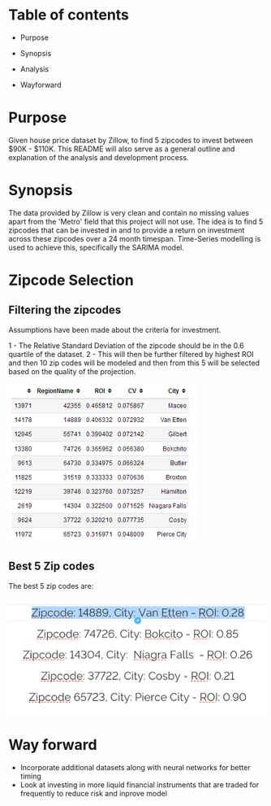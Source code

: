 # Table of contents

- Purpose

- Synopsis

- Analysis

- Wayforward

# Purpose

Given house price dataset by Zillow, to find 5 zipcodes to invest between $90K - $110K. This README will also serve as a general outline and explanation of the analysis and development process.


# Synopsis

The data provided by Zillow is very clean and contain no missing values apart from the 'Metro' field that this project will not use. The idea is to find 5 zipcodes that can be invested in and to provide a return on investment across these zipcodes over a 24 month timespan. Time-Series modelling is used to achieve this, specifically the SARIMA model.

# Zipcode Selection


## Filtering the zipcodes

Assumptions have been made about the criteria for investment. 

1 - The Relative Standard Deviation of the zipcode should be in the 0.6 quartile of the dataset.
2 - This will then be further filtered by highest ROI and then 10 zip codes will be modeled and then from this 5 will be selected based on the quality of the projection.

![Top10](images/top10.png)

## Best 5 Zip codes

The best 5 zip codes are:

![Best5](images/best5.png)


# Way forward

- Incorporate additional datasets along with neural networks for better timing
- Look at investing in more liquid financial instruments that are traded for frequently to reduce risk and inprove model


```python

```
